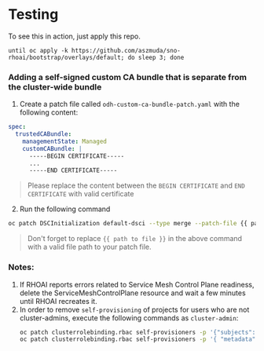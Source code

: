 # Testing

To see this in action, just apply this repo.

```shell
until oc apply -k https://github.com/aszmuda/sno-rhoai/bootstrap/overlays/default; do sleep 3; done
```

### Adding a self-signed custom CA bundle that is separate from the cluster-wide bundle
1. Create a patch file called `odh-custom-ca-bundle-patch.yaml` with the following content:
```yaml
spec:
  trustedCABundle:
    managementState: Managed
    customCABundle: |
      -----BEGIN CERTIFICATE-----
      ...
      -----END CERTIFICATE-----
```
> Please replace the content between the `BEGIN CERTIFICATE` and `END CERTIFICATE` with valid certificate
>
2. Run the following command
```bash
oc patch DSCInitialization default-dsci --type merge --patch-file {{ path to file }}/custom-ca-bundle-patch.yaml
```
> Don't forget to replace `{{ path to file }}` in the above command with a valid file path to your patch file.

### Notes:
1. If RHOAI reports errors related to Service Mesh Control Plane readiness, delete the ServiceMeshControlPlane resource and wait a few minutes until RHOAI recreates it.
2. In order to remove `self-provisioning` of projects for users who are not cluster-admins, execute the following commands as `cluster-admin`:
    ```bash
    oc patch clusterrolebinding.rbac self-provisioners -p '{"subjects": null}'
    oc patch clusterrolebinding.rbac self-provisioners -p '{ "metadata": { "annotations": { "rbac.authorization.kubernetes.io/autoupdate": "false" } } }'
    ```
